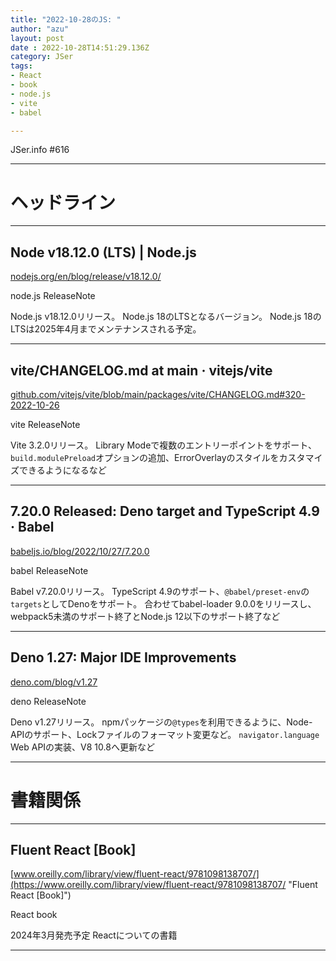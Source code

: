 ```yaml
---
title: "2022-10-28のJS: "
author: "azu"
layout: post
date : 2022-10-28T14:51:29.136Z
category: JSer
tags:
- React
- book
- node.js
- vite
- babel

---
```


JSer.info #616

----

<h1 class="site-genre">ヘッドライン</h1>

----

## Node v18.12.0 (LTS) | Node.js
[nodejs.org/en/blog/release/v18.12.0/](https://nodejs.org/en/blog/release/v18.12.0/ "Node v18.12.0 (LTS) | Node.js")
<p class="jser-tags jser-tag-icon"><span class="jser-tag">node.js</span> <span class="jser-tag">ReleaseNote</span></p>

Node.js v18.12.0リリース。
Node.js 18のLTSとなるバージョン。
Node.js 18のLTSは2025年4月までメンテナンスされる予定。


----

## vite/CHANGELOG.md at main · vitejs/vite
[github.com/vitejs/vite/blob/main/packages/vite/CHANGELOG.md#320-2022-10-26](https://github.com/vitejs/vite/blob/main/packages/vite/CHANGELOG.md#320-2022-10-26 "vite/CHANGELOG.md at main · vitejs/vite")
<p class="jser-tags jser-tag-icon"><span class="jser-tag">vite</span> <span class="jser-tag">ReleaseNote</span></p>

Vite 3.2.0リリース。
Library Modeで複数のエントリーポイントをサポート、`build.modulePreload`オプションの追加、ErrorOverlayのスタイルをカスタマイズできるようになるなど


----

## 7.20.0 Released: Deno target and TypeScript 4.9 · Babel
[babeljs.io/blog/2022/10/27/7.20.0](https://babeljs.io/blog/2022/10/27/7.20.0 "7.20.0 Released: Deno target and TypeScript 4.9 · Babel")
<p class="jser-tags jser-tag-icon"><span class="jser-tag">babel</span> <span class="jser-tag">ReleaseNote</span></p>

Babel v7.20.0リリース。
TypeScript 4.9のサポート、`@babel/preset-env`の`targets`としてDenoをサポート。
合わせてbabel-loader 9.0.0をリリースし、webpack5未満のサポート終了とNode.js 12以下のサポート終了など


----

## Deno 1.27: Major IDE Improvements
[deno.com/blog/v1.27](https://deno.com/blog/v1.27 "Deno 1.27: Major IDE Improvements")
<p class="jser-tags jser-tag-icon"><span class="jser-tag">deno</span> <span class="jser-tag">ReleaseNote</span></p>

Deno v1.27リリース。
npmパッケージの`@types`を利用できるように、Node-APIのサポート、Lockファイルのフォーマット変更など。
`navigator.language` Web APIの実装、V8 10.8へ更新など


----
<h1 class="site-genre">書籍関係</h1>

----

## Fluent React \[Book\]
[www.oreilly.com/library/view/fluent-react/9781098138707/](https://www.oreilly.com/library/view/fluent-react/9781098138707/ "Fluent React \[Book\]")
<p class="jser-tags jser-tag-icon"><span class="jser-tag">React</span> <span class="jser-tag">book</span></p>

2024年3月発売予定
Reactについての書籍


----
